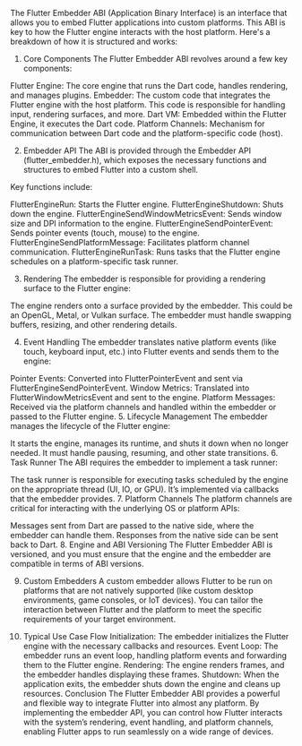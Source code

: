 The Flutter Embedder ABI (Application Binary Interface) is an interface that allows you to embed Flutter applications into custom platforms.
This ABI is key to how the Flutter engine interacts with the host platform. Here's a breakdown of how it is structured and works:

1. Core Components
The Flutter Embedder ABI revolves around a few key components:

Flutter Engine: The core engine that runs the Dart code, handles rendering, and manages plugins.
Embedder: The custom code that integrates the Flutter engine with the host platform. This code is responsible for handling input, rendering surfaces, and more.
Dart VM: Embedded within the Flutter Engine, it executes the Dart code.
Platform Channels: Mechanism for communication between Dart code and the platform-specific code (host).

2. Embedder API
The ABI is provided through the Embedder API (flutter_embedder.h), which exposes the necessary functions and structures to embed Flutter into a custom shell.

Key functions include:

FlutterEngineRun: Starts the Flutter engine.
FlutterEngineShutdown: Shuts down the engine.
FlutterEngineSendWindowMetricsEvent: Sends window size and DPI information to the engine.
FlutterEngineSendPointerEvent: Sends pointer events (touch, mouse) to the engine.
FlutterEngineSendPlatformMessage: Facilitates platform channel communication.
FlutterEngineRunTask: Runs tasks that the Flutter engine schedules on a platform-specific task runner.

3. Rendering
The embedder is responsible for providing a rendering surface to the Flutter engine:

The engine renders onto a surface provided by the embedder. This could be an OpenGL, Metal, or Vulkan surface.
The embedder must handle swapping buffers, resizing, and other rendering details.

4. Event Handling
The embedder translates native platform events (like touch, keyboard input, etc.) into Flutter events and sends them to the engine:

Pointer Events: Converted into FlutterPointerEvent and sent via FlutterEngineSendPointerEvent.
Window Metrics: Translated into FlutterWindowMetricsEvent and sent to the engine.
Platform Messages: Received via the platform channels and handled within the embedder or passed to the Flutter engine.
5. Lifecycle Management
The embedder manages the lifecycle of the Flutter engine:

It starts the engine, manages its runtime, and shuts it down when no longer needed.
It must handle pausing, resuming, and other state transitions.
6. Task Runner
The ABI requires the embedder to implement a task runner:

The task runner is responsible for executing tasks scheduled by the engine on the appropriate thread (UI, IO, or GPU).
It’s implemented via callbacks that the embedder provides.
7. Platform Channels
The platform channels are critical for interacting with the underlying OS or platform APIs:

Messages sent from Dart are passed to the native side, where the embedder can handle them.
Responses from the native side can be sent back to Dart.
8. Engine and ABI Versioning
The Flutter Embedder ABI is versioned, and you must ensure that the engine and the embedder are compatible in terms of ABI versions.

9. Custom Embedders
A custom embedder allows Flutter to be run on platforms that are not natively supported (like custom desktop environments, game consoles, or IoT devices). You can tailor the interaction between Flutter and the platform to meet the specific requirements of your target environment.

10. Typical Use Case Flow
Initialization: The embedder initializes the Flutter engine with the necessary callbacks and resources.
Event Loop: The embedder runs an event loop, handling platform events and forwarding them to the Flutter engine.
Rendering: The engine renders frames, and the embedder handles displaying these frames.
Shutdown: When the application exits, the embedder shuts down the engine and cleans up resources.
Conclusion
The Flutter Embedder ABI provides a powerful and flexible way to integrate Flutter into almost any platform. By implementing the embedder API, you can control how Flutter interacts with the system’s rendering, event handling, and platform channels, enabling Flutter apps to run seamlessly on a wide range of devices.

